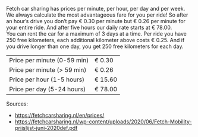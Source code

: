 Fetch car sharing has prices per minute, per hour, per day and per week. 
We always calculate the most advantageous fare for you per ride! 
So after an hour’s drive you don’t pay € 0.30 per minute but € 0.26 per minute for your entire ride. 
And after five hours our daily rate starts at € 78.00.  
You can rent the car for a maximum of 3 days at a time.
Per ride you have 250 free kilometers, each additional kilometer above costs € 0.25. 
And if you drive longer than one day, you get 250 free kilometers for each day.

| | |
|---|---|
| Price per minute (0-59 min) | € 0.30 |
| Price per minute (> 59 min) | € 0.26 |
| Price per hour (1-5 hours) | € 15.60 |
| Price per day (5-24 hours) | € 78.00 |

Sources:
- https://fetchcarsharing.nl/en/prices/
- https://fetchcarsharing.nl/wp-content/uploads/2020/06/Fetch-Mobility-prijslijst-juni-2020def.pdf